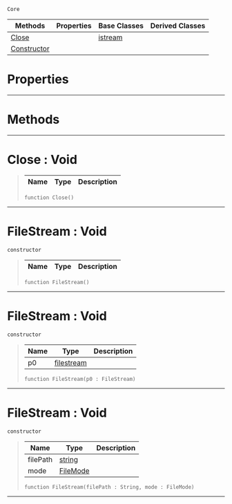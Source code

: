  `Core`

|Methods|Properties|Base Classes|Derived Classes|
|---|---|---|---|
|[ Close](https://plasmaengine.github.io/PlasmaDocs/Plasma1/C++/code_reference/lightning_base_types/filestream.markdown#close-void)| |[istream](https://plasmaengine.github.io/PlasmaDocs/Plasma1/C++/code_reference/lightning_base_types/istream.markdown)| |
|[ Constructor](https://plasmaengine.github.io/PlasmaDocs/Plasma1/C++/code_reference/lightning_base_types/filestream.markdown#filestream-void)| | | |


 #  Properties


---  
 #  Methods


---  
 #  Close : Void

> 
> |Name|Type|Description|
> |---|---|---|
> ``` lang=cpp, name=Lightning
> function Close()
> ``` 


---  
 #  FileStream : Void

 `constructor`

> 
> |Name|Type|Description|
> |---|---|---|
> ``` lang=cpp, name=Lightning
> function FileStream()
> ``` 


---  
 #  FileStream : Void

 `constructor`

> 
> |Name|Type|Description|
> |---|---|---|
> |p0|[filestream](https://plasmaengine.github.io/PlasmaDocs/Plasma1/C++/code_reference/lightning_base_types/filestream.markdown)| |
> ``` lang=cpp, name=Lightning
> function FileStream(p0 : FileStream)
> ``` 


---  
 #  FileStream : Void

 `constructor`

> 
> |Name|Type|Description|
> |---|---|---|
> |filePath|[string](https://plasmaengine.github.io/PlasmaDocs/Plasma1/C++/code_reference/lightning_base_types/string.markdown)| |
> |mode|[FileMode](https://plasmaengine.github.io/PlasmaDocs/Plasma1/C++/code_reference/flags_reference.markdown#filemode)| |
> ``` lang=cpp, name=Lightning
> function FileStream(filePath : String, mode : FileMode)
> ``` 


---  
 

 